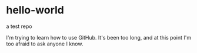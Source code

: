 # hello-world
a test repo

I'm trying to learn how to use GitHub. It's been too long, and at this point I'm too afraid to ask anyone I know.
